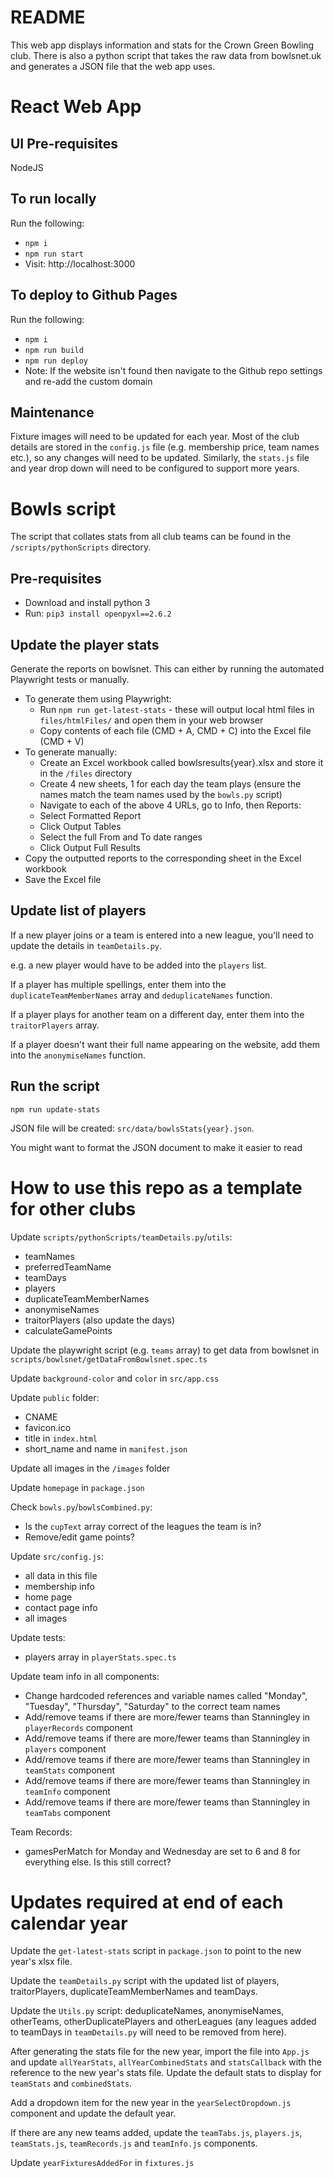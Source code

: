 # README

This web app displays information and stats for the Crown Green Bowling club.
There is also a python script that takes the raw data from bowlsnet.uk and generates a JSON file that the web app uses.

# React Web App

## UI Pre-requisites

NodeJS

## To run locally

Run the following:

- `npm i`
- `npm run start`
- Visit: http://localhost:3000

## To deploy to Github Pages

Run the following:

- `npm i`
- `npm run build`
- `npm run deploy`
- Note: If the website isn't found then navigate to the Github repo settings and re-add the custom domain

## Maintenance

Fixture images will need to be updated for each year. Most of the club details are stored in the `config.js` file (e.g. membership price, team names etc.), so any changes will need to be updated. Similarly, the `stats.js` file and year drop down will need to be configured to support more years.

# Bowls script

The script that collates stats from all club teams can be found in the `/scripts/pythonScripts` directory.

## Pre-requisites

- Download and install python 3
- Run: `pip3 install openpyxl==2.6.2`

## Update the player stats

Generate the reports on bowlsnet. This can either by running the automated Playwright tests or manually.

- To generate them using Playwright:
  - Run `npm run get-latest-stats` - these will output local html files in `files/htmlFiles/` and open them in your web browser
  - Copy contents of each file (CMD + A, CMD + C) into the Excel file (CMD + V)
- To generate manually:
  - Create an Excel workbook called bowlsresults{year}.xlsx and store it in the `/files` directory
  - Create 4 new sheets, 1 for each day the team plays (ensure the names match the team names used by the `bowls.py` script)
  - Navigate to each of the above 4 URLs, go to Info, then Reports:
  - Select Formatted Report
  - Click Output Tables
  - Select the full From and To date ranges
  - Click Output Full Results
- Copy the outputted reports to the corresponding sheet in the Excel workbook
- Save the Excel file

## Update list of players

If a new player joins or a team is entered into a new league, you'll need to update the details in `teamDetails.py`.

e.g. a new player would have to be added into the `players` list.

If a player has multiple spellings, enter them into the `duplicateTeamMemberNames` array and `deduplicateNames` function.

If a player plays for another team on a different day, enter them into the `traitorPlayers` array.

If a player doesn't want their full name appearing on the website, add them into the `anonymiseNames` function.

## Run the script

`npm run update-stats`

JSON file will be created: `src/data/bowlsStats{year}.json`.

You might want to format the JSON document to make it easier to read

# How to use this repo as a template for other clubs

Update `scripts/pythonScripts/teamDetails.py`/`utils`:

- teamNames
- preferredTeamName
- teamDays
- players
- duplicateTeamMemberNames
- anonymiseNames
- traitorPlayers (also update the days)
- calculateGamePoints

Update the playwright script (e.g. `teams` array) to get data from bowlsnet in `scripts/bowlsnet/getDataFromBowlsnet.spec.ts`

Update `background-color` and `color` in `src/app.css`

Update `public` folder:

- CNAME
- favicon.ico
- title in `index.html`
- short_name and name in `manifest.json`

Update all images in the `/images` folder

Update `homepage` in `package.json`

Check `bowls.py`/`bowlsCombined.py`:

- Is the `cupText` array correct of the leagues the team is in?
- Remove/edit game points?

Update `src/config.js`:

- all data in this file
- membership info
- home page
- contact page info
- all images

Update tests:

- players array in `playerStats.spec.ts`

Update team info in all components:

- Change hardcoded references and variable names called "Monday", "Tuesday", "Thursday", "Saturday" to the correct team names
- Add/remove teams if there are more/fewer teams than Stanningley in `playerRecords` component
- Add/remove teams if there are more/fewer teams than Stanningley in `players` component
- Add/remove teams if there are more/fewer teams than Stanningley in `teamStats` component
- Add/remove teams if there are more/fewer teams than Stanningley in `teamInfo` component
- Add/remove teams if there are more/fewer teams than Stanningley in `teamTabs` component

Team Records:

- gamesPerMatch for Monday and Wednesday are set to 6 and 8 for everything else. Is this still correct?

# Updates required at end of each calendar year

Update the `get-latest-stats` script in `package.json` to point to the new year's xlsx file.

Update the `teamDetails.py` script with the updated list of players, traitorPlayers, duplicateTeamMemberNames and teamDays.

Update the `Utils.py` script: deduplicateNames, anonymiseNames, otherTeams, otherDuplicatePlayers and otherLeagues (any leagues added to teamDays in `teamDetails.py` will need to be removed from here).

After generating the stats file for the new year, import the file into `App.js` and update `allYearStats`, `allYearCombinedStats` and `statsCallback` with the reference to the new year's stats file.
Update the default stats to display for `teamStats` and `combinedStats`.

Add a dropdown item for the new year in the `yearSelectDropdown.js` component and update the default year.

If there are any new teams added, update the `teamTabs.js`, `players.js`, `teamStats.js`, `teamRecords.js` and `teamInfo.js` components.

Update `yearFixturesAddedFor` in `fixtures.js`

